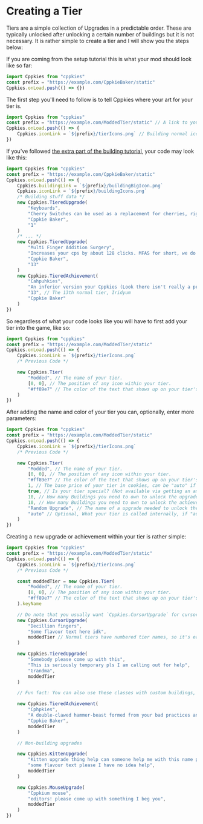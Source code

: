 # Creating a Tier

Tiers are a simple collection of Upgrades in a predictable order. These are typically unlocked after unlocking a certain number of buildings but it is not necessary. It is rather simple to create a tier and I will show you the steps below:

If you are coming from the setup tutorial this is what your mod should look like so far:

```ts
import Cppkies from "cppkies"
const prefix = "https://example.com/CppkieBaker/static"
Cppkies.onLoad.push(() => {})
```

The first step you'll need to follow is to tell Cppkies where your art for your tier is.

```ts
import Cppkies from "cppkies"
const prefix = "https://example.com/ModdedTier/static" // A link to your building's art.
Cppkies.onLoad.push(() => {
	Cppkies.iconLink = `${prefix}/tierIcons.png` // Building normal icons
})
```

If you've followed [the extra part of the building tutorial](tutorials/Buildings.md?id=Extras), your code may look like this:

```ts
import Cppkies from "cppkies"
const prefix = "https://example.com/CppkieBaker/static"
Cppkies.onLoad.push(() => {
	Cppkies.buildingLink = `${prefix}/buildingBigIcon.png`
	Cppkies.iconLink = `${prefix}/buildingIcons.png`
	/* Building stuff data */
	new Cppkies.TieredUpgrade(
		"Keyboards",
		"Cherry Switches can be used as a replacement for cherries, right? I guess it doesn't really matter, <b>everyone</b> loves clacky keys.",
		"Cppkie Baker",
		"1"
	)
	/* ... */
	new Cppkies.TieredUpgrade(
		"Multi Finger Addition Surgery",
		"Increases your cps by about 128 clicks. MFAS for short, we do lung extensions as well if you're interested.",
		"Cppkie Baker",
		"13"
	)
	new Cppkies.TieredAchievement(
		"Cahpuhkies",
		"An inferior version your Cppkies (Look there isn't really a pronunciation.)",
		"13", // The 13th normal tier, Iridyum
		"Cppkie Baker"
	)
})
```

So regardless of what your code looks like you will have to first add your tier into the game, like so:

```ts
import Cppkies from "cppkies"
const prefix = "https://example.com/ModdedTier/static"
Cppkies.onLoad.push(() => {
	Cppkies.iconLink = `${prefix}/tierIcons.png`
	/* Previous Code */

	new Cppkies.Tier(
		"Modded", // The name of your tier.
		[0, 0], // The position of any icon within your tier.
		"#ff89e7" // The color of the text that shows up on your tier's upgrades after you buy the "Label Printer" heavenly upgrade.
	)
})
```

After adding the name and color of your tier you can, optionally, enter more parameters:

```ts
import Cppkies from "cppkies"
const prefix = "https://example.com/ModdedTier/static"
Cppkies.onLoad.push(() => {
	Cppkies.iconLink = `${prefix}/tierIcons.png`
	/* Previous Code */

	new Cppkies.Tier(
		"Modded", // The name of your tier.
		[0, 0], // The position of any icon within your tier.
		"#ff89e7" // The color of the text that shows up on your tier's upgrades after you buy the "Label Printer" heavenly upgrade.
		1, // The base price of your tier in cookies, can be "auto" if you don't want to define it directly.
		true, // Is your tier special? (Not available via getting an amount of buildings, etc.)
		10, // How many Buildings you need to own to unlock the upgrade, can be "auto" if you don't want to define it directly.
		10, // How many Buildings you need to own to unlock the achievement, can be "auto" if you don't want to define it directly.
		"Random Upgrade", // The name of a upgrade needed to unlock the upgrades in this tiers, can be null if none is needed
		"auto" // Optional, What your tier is called internally, if "auto" it is automatic
	)
})
```

Creating a new upgrade or achievement within your tier is rather simple:

```ts
import Cppkies from "cppkies"
const prefix = "https://example.com/ModdedTier/static"
Cppkies.onLoad.push(() => {
	Cppkies.iconLink = `${prefix}/tierIcons.png`
	/* Previous Code */

	const moddedTier = new Cppkies.Tier(
		"Modded", // The name of your tier.
		[0, 0], // The position of any icon within your tier.
		"#ff89e7" // The color of the text that shows up on your tier's upgrades after you buy the "Label Printer" heavenly upgrade.
	).keyName

	// Do note that you usually want `Cppkies.CursorUpgrade` for cursor upgrades!
	new Cppkies.CursorUpgrade(
		"Decillion fingers",
		"Some flavour text here idk",
		moddedTier // Normal tiers have numbered tier names, so it's easier to use it like this
	)

	new Cppkies.TieredUpgrade(
		"Somebody please come up with this",
		"This is seriously temporary pls I am calling out for help",
		"Grandma",
		moddedTier
	)

	// Fun fact: You can also use these classes with custom buildings, so, if you have the building from the building guide...

	new Cppkies.TieredAchievement(
		"Cphpkies",
		"A double-clawed hammer-beast formed from your bad practices and errors.",
		"Cppkie Baker",
		moddedTier
	)

	// Non-building upgrades

	new Cppkies.KittenUpgrade(
		"Kitten upgrade thing help can someone help me with this name please",
		"some flavour text please I have no idea help",
		moddedTier
	)

	new Cppkies.MouseUpgrade(
		"Cppkium mouse",
		"editors! please come up with something I beg you",
		moddedTier
	)
})
```
